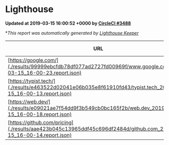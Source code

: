 
# Lighthouse

**Updated at 2019-03-15 16:00:52 +0000 by [CircleCI #3488](https://circleci.com/gh/ItinerisLtd/lighthouse-keeper-example/3488)**

**This report was automatically generated by [Lighthouse Keeper](https://github.com/itinerisltd/lighthouse-keeper)*

| URL | Performance | Accessibility | Best Practices | SEO | PWA | Updated At |
| --- | --- | --- | --- | --- | --- | --- |
| [https://google.com/](./results/99999ebcfdb78df077ad2727fd00969f/www.google.com_2019-03-15_16-00-23.report.json) | 0.94 | 0.71 | 0.93 | 0.82 | 0.58 | 2019-03-15T16:00:23.094Z |
| [https://typist.tech/](./results/e463522d02041e06b035e8f61910fd43/typist.tech_2019-03-15_16-00-13.report.json) | 1 |  |  |  |  | 2019-03-15T16:00:13.741Z |
| [https://web.dev/](./results/e09021ae7f54dd9f3b549cb0bc165f2b/web.dev_2019-03-15_16-00-18.report.json) | 0.93 | 0.93 | 0.93 | 0.87 | 1 | 2019-03-15T16:00:18.767Z |
| [https://github.com/pricing](./results/aae423b045c13965ddf45c696df2484d/github.com_2019-03-15_16-00-14.report.json) | 0.86 | 0.89 | 0.93 | 0.9 | 0.58 | 2019-03-15T16:00:14.731Z |
